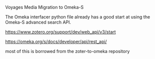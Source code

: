 Voyages Media Migration to Omeka-S

The Omeka interfacer python file already has a good start at using the Omeka-S advanced search API.

https://www.zotero.org/support/dev/web_api/v3/start

https://omeka.org/s/docs/developer/api/rest_api/

most of this is borrowed from the zoter-to-omeka repository
